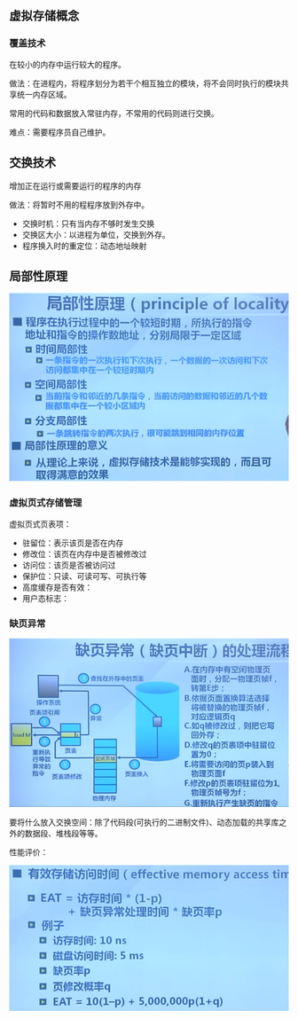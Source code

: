 ## 虚拟存储概念

### 覆盖技术

在较小的内存中运行较大的程序。

做法：在进程内，将程序划分为若干个相互独立的模块，将不会同时执行的模块共享统一内存区域。

常用的代码和数据放入常驻内存，不常用的代码则进行交换。

难点：需要程序员自己维护。

## 交换技术

增加正在运行或需要运行的程序的内存

做法：将暂时不用的程程序放到外存中。

- 交换时机：只有当内存不够时发生交换
- 交换区大小：以进程为单位，交换到外存。
- 程序换入时的重定位：动态地址映射



## 局部性原理

![1541230696157](assets/1541230696157.png)

### 虚拟页式存储管理

虚拟页式页表项：

- 驻留位：表示该页是否在内存
- 修改位：该页在内存中是否被修改过
- 访问位：该页是否被访问过
- 保护位：只读、可读可写、可执行等
- 高度缓存是否有效：
- 用户态标志：

### 缺页异常

![1541232107212](assets/1541232107212.png)

要将什么放入交换空间：除了代码段(可执行的二进制文件)、动态加载的共享库之外的数据段、堆栈段等等。

性能评价：

![1541232412010](assets/1541232412010.png)